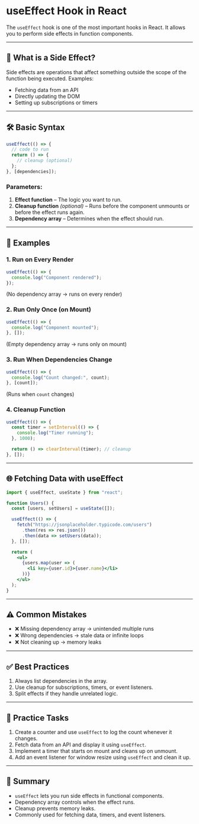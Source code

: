 # useEffect Hook in React

The `useEffect` hook is one of the most important hooks in React. It allows you to perform side effects in function components.

---

## 📌 What is a Side Effect?

Side effects are operations that affect something outside the scope of the function being executed. Examples:

* Fetching data from an API
* Directly updating the DOM
* Setting up subscriptions or timers

---

## 🛠️ Basic Syntax

```jsx
useEffect(() => {
  // code to run
  return () => {
    // cleanup (optional)
  };
}, [dependencies]);
```

### Parameters:

1. **Effect function** – The logic you want to run.
2. **Cleanup function** *(optional)* – Runs before the component unmounts or before the effect runs again.
3. **Dependency array** – Determines when the effect should run.

---

## 🚀 Examples

### 1. Run on Every Render

```jsx
useEffect(() => {
  console.log("Component rendered");
});
```

(No dependency array → runs on every render)

### 2. Run Only Once (on Mount)

```jsx
useEffect(() => {
  console.log("Component mounted");
}, []);
```

(Empty dependency array → runs only on mount)

### 3. Run When Dependencies Change

```jsx
useEffect(() => {
  console.log("Count changed:", count);
}, [count]);
```

(Runs when `count` changes)

### 4. Cleanup Function

```jsx
useEffect(() => {
  const timer = setInterval(() => {
    console.log("Timer running");
  }, 1000);

  return () => clearInterval(timer); // cleanup
}, []);
```

---

## 🌐 Fetching Data with useEffect

```jsx
import { useEffect, useState } from "react";

function Users() {
  const [users, setUsers] = useState([]);

  useEffect(() => {
    fetch("https://jsonplaceholder.typicode.com/users")
      .then(res => res.json())
      .then(data => setUsers(data));
  }, []);

  return (
    <ul>
      {users.map(user => (
        <li key={user.id}>{user.name}</li>
      ))}
    </ul>
  );
}
```

---

## ⚠️ Common Mistakes

* ❌ Missing dependency array → unintended multiple runs
* ❌ Wrong dependencies → stale data or infinite loops
* ❌ Not cleaning up → memory leaks

---

## ✅ Best Practices

1. Always list dependencies in the array.
2. Use cleanup for subscriptions, timers, or event listeners.
3. Split effects if they handle unrelated logic.

---

## 📝 Practice Tasks

1. Create a counter and use `useEffect` to log the count whenever it changes.
2. Fetch data from an API and display it using `useEffect`.
3. Implement a timer that starts on mount and cleans up on unmount.
4. Add an event listener for window resize using `useEffect` and clean it up.

---

## 🔑 Summary

* `useEffect` lets you run side effects in functional components.
* Dependency array controls when the effect runs.
* Cleanup prevents memory leaks.
* Commonly used for fetching data, timers, and event listeners.
